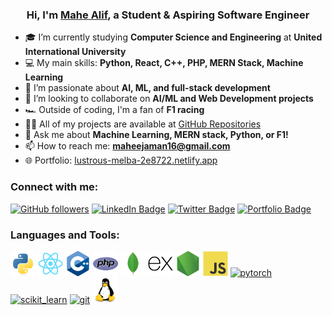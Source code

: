 <h3 align="center">Hi, I'm <a href="https://www.linkedin.com/in/mahe-alif-3483b9170">Mahe Alif</a>, a Student & Aspiring Software Engineer</h3>

- 🎓 I’m currently studying **Computer Science and Engineering** at **United International University**
- 💻 My main skills: **Python, React, C++, PHP, MERN Stack, Machine Learning**
- 🚀 I’m passionate about **AI, ML, and full-stack development**
- 👯 I’m looking to collaborate on **AI/ML and Web Development projects**
- 🏎️ Outside of coding, I'm a fan of **F1 racing**
- 👨‍💻 All of my projects are available at [GitHub Repositories](https://github.com/MaheAlif?tab=repositories)
- 💬 Ask me about **Machine Learning, MERN stack, Python, or F1!**
- 📫 How to reach me: **maheejaman16@gmail.com**
- 🌐 Portfolio: [lustrous-melba-2e8722.netlify.app](https://lustrous-melba-2e8722.netlify.app/)

<h3 align="left">Connect with me:</h3>

[![GitHub followers](https://img.shields.io/github/followers/MaheAlif?label=Follow&style=social)](https://github.com/MaheAlif?tab=followers)
[![LinkedIn Badge](https://img.shields.io/badge/-LinkedIn-blue?style=social&logo=Linkedin&logoColor=blue&link=https://www.linkedin.com/in/mahe-alif-3483b9170/)](https://www.linkedin.com/in/mahe-alif-3483b9170/)
[![Twitter Badge](https://img.shields.io/badge/-@AlifThePanda-1da1f2?style=social&logo=twitter&logoColor=blue&link=https://twitter.com/AlifThePanda)](https://x.com/AlifThePanda)
[![Portfolio Badge](https://img.shields.io/badge/-Portfolio-black?style=social&logo=Firefox&logoColor=orange&link=https://lustrous-melba-2e8722.netlify.app/)](https://lustrous-melba-2e8722.netlify.app/)

<h3 align="left">Languages and Tools:</h3>
<p align="left">
  <a href="https://www.python.org" target="_blank"><img src="https://raw.githubusercontent.com/devicons/devicon/master/icons/python/python-original.svg" alt="python" width="40" height="40"/></a>
  <a href="https://react.dev/" target="_blank"><img src="https://raw.githubusercontent.com/devicons/devicon/master/icons/react/react-original.svg" alt="react" width="40" height="40"/></a>
  <a href="https://www.cprogramming.com/" target="_blank"><img src="https://raw.githubusercontent.com/devicons/devicon/master/icons/cplusplus/cplusplus-original.svg" alt="cplusplus" width="40" height="40"/></a>
  <a href="https://www.php.net/" target="_blank"><img src="https://raw.githubusercontent.com/devicons/devicon/master/icons/php/php-original.svg" alt="php" width="40" height="40"/></a>
  <a href="https://www.mongodb.com/" target="_blank"><img src="https://raw.githubusercontent.com/devicons/devicon/master/icons/mongodb/mongodb-original.svg" alt="mongodb" width="40" height="40"/></a>
  <a href="https://expressjs.com/" target="_blank"><img src="https://raw.githubusercontent.com/devicons/devicon/master/icons/express/express-original.svg" alt="express" width="40" height="40"/></a>
  <a href="https://nodejs.org/" target="_blank"><img src="https://raw.githubusercontent.com/devicons/devicon/master/icons/nodejs/nodejs-original.svg" alt="nodejs" width="40" height="40"/></a>
  <a href="https://www.javascript.com/" target="_blank"><img src="https://raw.githubusercontent.com/devicons/devicon/master/icons/javascript/javascript-original.svg" alt="javascript" width="40" height="40"/></a>
  <a href="https://pytorch.org/" target="_blank"><img src="https://www.vectorlogo.zone/logos/pytorch/pytorch-icon.svg" alt="pytorch" width="40" height="40"/></a>
  <a href="https://scikit-learn.org/" target="_blank"><img src="https://upload.wikimedia.org/wikipedia/commons/0/05/Scikit_learn_logo_small.svg" alt="scikit_learn" width="40" height="40"/></a>
  <a href="https://git-scm.com/" target="_blank"><img src="https://www.vectorlogo.zone/logos/git-scm/git-scm-icon.svg" alt="git" width="40" height="40"/></a>
  <a href="https://www.linux.org/" target="_blank"><img src="https://raw.githubusercontent.com/devicons/devicon/master/icons/linux/linux-original.svg" alt="linux" width="40" height="40"/></a>
</p>
